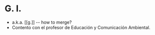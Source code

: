 # G. I.

- a.k.a. [[g.]] -- how to merge?
- Contento con el profesor de Educación y Comunicación Ambiental.

